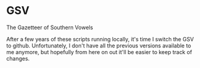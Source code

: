 # GSV
The Gazetteer of Southern Vowels

After a few years of these scripts running locally, it's time I switch the GSV to github. Unfortunately, I don't have all the previous versions available to me anymore, but hopefully from here on out it'll be easier to keep track of changes. 